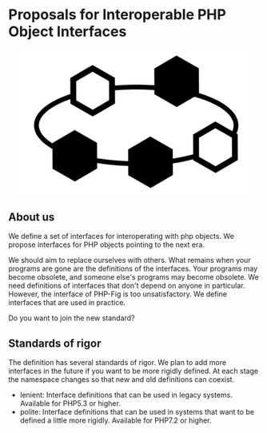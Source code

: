 Proposals for Interoperable PHP Object Interfaces
=================================================

<p align="center"><img src="https://raw.githubusercontent.com/interop-phpobjects/.github/main/profile/microservices-title.svg" width="480"></p>

## About us
We define a set of interfaces for interoperating with php objects. We propose interfaces for PHP objects pointing to the next era.

We should aim to replace ourselves with others.
What remains when your programs are gone are the definitions of the interfaces.
Your programs may become obsolete, and someone else's programs may become obsolete.
We need definitions of interfaces that don't depend on anyone in particular.
However, the interface of PHP-Fig is too unsatisfactory.
We define interfaces that are used in practice.

Do you want to join the new standard?

## Standards of rigor
The definition has several standards of rigor.
We plan to add more interfaces in the future if you want to be more rigidly defined.
At each stage the namespace changes so that new and old definitions can coexist.

- lenient: Interface definitions that can be used in legacy systems. Available for PHP5.3 or higher.
- polite: Interface definitions that can be used in systems that want to be defined a little more rigidly. Available for PHP7.2 or higher.

